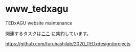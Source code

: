 # www_tedxagu
TEDxAGU website maintenance 

関連するタスクは[ここ](https://github.com/furuhashilab/2020_TEDxdesign/projects) に集約しています。

https://github.com/furuhashilab/2020_TEDxdesign/projects
